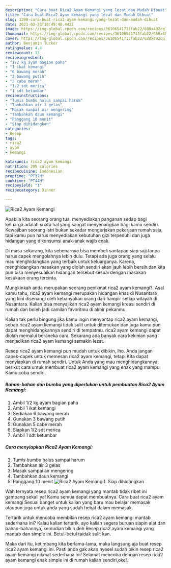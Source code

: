 ```yaml
---
description: "Cara buat Rica2 Ayam Kemangi yang lezat dan Mudah Dibuat"
title: "Cara buat Rica2 Ayam Kemangi yang lezat dan Mudah Dibuat"
slug: 1298-cara-buat-rica2-ayam-kemangi-yang-lezat-dan-mudah-dibuat
date: 2021-03-23T18:49:48.442Z
image: https://img-global.cpcdn.com/recipes/36106541713fab22/680x482cq70/rica2-ayam-kemangi-foto-resep-utama.jpg
thumbnail: https://img-global.cpcdn.com/recipes/36106541713fab22/680x482cq70/rica2-ayam-kemangi-foto-resep-utama.jpg
cover: https://img-global.cpcdn.com/recipes/36106541713fab22/680x482cq70/rica2-ayam-kemangi-foto-resep-utama.jpg
author: Benjamin Tucker
ratingvalue: 4.4
reviewcount: 13
recipeingredient:
- "1/2 kg ayam bagian paha"
- "1 ikat kemangi"
- "6 bawang merah"
- "3 bawang putih"
- "5 cabe merah"
- "1/2 sdt merica"
- "1 sdt ketumbar"
recipeinstructions:
- "Tumis bumbu halus sampai harum"
- "Tambahkan air 3 gelas"
- "Masak sampai air mengering"
- "Tambahkan daun kemangi"
- "Panggang 10 menit"
- "Siap dihidangkan"
categories:
- Resep
tags:
- rica2
- ayam
- kemangi

katakunci: rica2 ayam kemangi 
nutrition: 295 calories
recipecuisine: Indonesian
preptime: "PT37M"
cooktime: "PT44M"
recipeyield: "1"
recipecategory: Dinner

---
```



![Rica2 Ayam Kemangi](https://img-global.cpcdn.com/recipes/36106541713fab22/680x482cq70/rica2-ayam-kemangi-foto-resep-utama.jpg)

Apabila kita seorang orang tua, menyediakan panganan sedap bagi keluarga adalah suatu hal yang sangat menyenangkan bagi kamu sendiri. Kewajiban seorang istri bukan sekadar mengerjakan pekerjaan rumah saja, tapi kamu pun harus menyediakan kebutuhan gizi terpenuhi dan juga hidangan yang dikonsumsi anak-anak wajib enak.

Di masa  sekarang, kita sebenarnya bisa membeli santapan siap saji tanpa harus capek mengolahnya lebih dulu. Tetapi ada juga orang yang selalu mau menghidangkan yang terbaik untuk keluarganya. Karena, menghidangkan masakan yang diolah sendiri akan jauh lebih bersih dan kita pun bisa menyesuaikan hidangan tersebut sesuai dengan masakan kesukaan orang tercinta. 



Mungkinkah anda merupakan seorang penikmat rica2 ayam kemangi?. Asal kamu tahu, rica2 ayam kemangi merupakan hidangan khas di Nusantara yang kini disenangi oleh kebanyakan orang dari hampir setiap wilayah di Nusantara. Kalian bisa menyajikan rica2 ayam kemangi kreasi sendiri di rumah dan boleh jadi camilan favoritmu di akhir pekanmu.

Kalian tak perlu bingung jika kamu ingin menyantap rica2 ayam kemangi, sebab rica2 ayam kemangi tidak sulit untuk ditemukan dan juga kamu pun dapat menghidangkannya sendiri di tempatmu. rica2 ayam kemangi dapat diolah memalui beraneka cara. Sekarang ada banyak cara kekinian yang menjadikan rica2 ayam kemangi semakin lezat.

Resep rica2 ayam kemangi pun mudah untuk dibikin, lho. Anda jangan capek-capek untuk memesan rica2 ayam kemangi, tetapi Kita dapat menyiapkan di rumah sendiri. Untuk Anda yang mau menghidangkannya, berikut cara untuk membuat rica2 ayam kemangi yang enak yang mampu Kamu coba sendiri.

<!--inarticleads1-->

##### Bahan-bahan dan bumbu yang diperlukan untuk pembuatan Rica2 Ayam Kemangi:

1. Ambil 1/2 kg ayam bagian paha
1. Ambil 1 ikat kemangi
1. Sediakan 6 bawang merah
1. Gunakan 3 bawang putih
1. Gunakan 5 cabe merah
1. Siapkan 1/2 sdt merica
1. Ambil 1 sdt ketumbar




<!--inarticleads2-->

##### Cara menyiapkan Rica2 Ayam Kemangi:

1. Tumis bumbu halus sampai harum
1. Tambahkan air 3 gelas
1. Masak sampai air mengering
1. Tambahkan daun kemangi
1. Panggang 10 menit
<img src="//assets-global.cpcdn.com/assets/icons/button_play-2c75c40dde080a61004c1f40b05d8f140eaff45d7e9e6481dc71c63d2e7c4909.png" alt="Rica2 Ayam Kemangi">1. Siap dihidangkan




Wah ternyata resep rica2 ayam kemangi yang mantab tidak ribet ini gampang sekali ya! Kamu semua dapat membuatnya. Cara buat rica2 ayam kemangi Sesuai banget untuk kalian yang baru mau belajar memasak ataupun juga untuk anda yang sudah hebat dalam memasak.

Tertarik untuk mencoba membikin resep rica2 ayam kemangi mantab sederhana ini? Kalau kalian tertarik, ayo kalian segera buruan siapin alat dan bahan-bahannya, kemudian bikin deh Resep rica2 ayam kemangi yang mantab dan simple ini. Betul-betul taidak sulit kan. 

Maka dari itu, ketimbang kita berlama-lama, maka langsung aja buat resep rica2 ayam kemangi ini. Pasti anda gak akan nyesel sudah bikin resep rica2 ayam kemangi nikmat sederhana ini! Selamat mencoba dengan resep rica2 ayam kemangi enak simple ini di rumah kalian sendiri,oke!.

